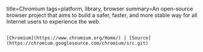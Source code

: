 title=Chromium
tags=platform, library, browser
summary=An open-source browser project that aims to build a safer, faster, and more stable way for all Internet users to experience the web. 
~~~~~~

[Chromium](https://www.chromium.org/Home/) | [Source](https://chromium.googlesource.com/chromium/src.git)

